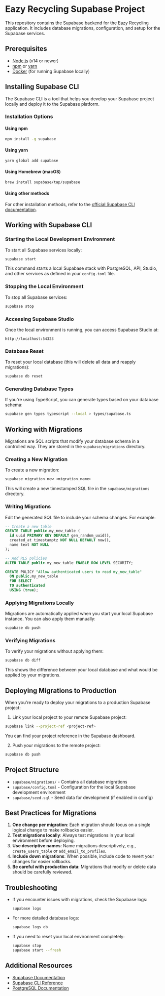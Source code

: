 # Eazy Recycling Supabase Project

This repository contains the Supabase backend for the Eazy Recycling application. It includes database migrations, configuration, and setup for the Supabase services.

## Prerequisites

- [Node.js](https://nodejs.org/) (v14 or newer)
- [npm](https://www.npmjs.com/) or [yarn](https://yarnpkg.com/)
- [Docker](https://www.docker.com/) (for running Supabase locally)

## Installing Supabase CLI

The Supabase CLI is a tool that helps you develop your Supabase project locally and deploy it to the Supabase platform.

### Installation Options

#### Using npm

```bash
npm install -g supabase
```

#### Using yarn

```bash
yarn global add supabase
```

#### Using Homebrew (macOS)

```bash
brew install supabase/tap/supabase
```

#### Using other methods

For other installation methods, refer to the [official Supabase CLI documentation](https://supabase.com/docs/guides/cli).

## Working with Supabase CLI

### Starting the Local Development Environment

To start all Supabase services locally:

```bash
supabase start
```

This command starts a local Supabase stack with PostgreSQL, API, Studio, and other services as defined in your `config.toml` file.

### Stopping the Local Environment

To stop all Supabase services:

```bash
supabase stop
```

### Accessing Supabase Studio

Once the local environment is running, you can access Supabase Studio at:

```
http://localhost:54323
```

### Database Reset

To reset your local database (this will delete all data and reapply migrations):

```bash
supabase db reset
```

### Generating Database Types

If you're using TypeScript, you can generate types based on your database schema:

```bash
supabase gen types typescript --local > types/supabase.ts
```

## Working with Migrations

Migrations are SQL scripts that modify your database schema in a controlled way. They are stored in the `supabase/migrations` directory.

### Creating a New Migration

To create a new migration:

```bash
supabase migration new <migration_name>
```

This will create a new timestamped SQL file in the `supabase/migrations` directory.

### Writing Migrations

Edit the generated SQL file to include your schema changes. For example:

```sql
-- Create a new table
CREATE TABLE public.my_new_table (
  id uuid PRIMARY KEY DEFAULT gen_random_uuid(),
  created_at timestamptz NOT NULL DEFAULT now(),
  name text NOT NULL
);

-- Add RLS policies
ALTER TABLE public.my_new_table ENABLE ROW LEVEL SECURITY;

CREATE POLICY "Allow authenticated users to read my_new_table"
  ON public.my_new_table
  FOR SELECT
  TO authenticated
  USING (true);
```

### Applying Migrations Locally

Migrations are automatically applied when you start your local Supabase instance. You can also apply them manually:

```bash
supabase db push
```

### Verifying Migrations

To verify your migrations without applying them:

```bash
supabase db diff
```

This shows the difference between your local database and what would be applied by your migrations.

## Deploying Migrations to Production

When you're ready to deploy your migrations to a production Supabase project:

1. Link your local project to your remote Supabase project:

```bash
supabase link --project-ref <project-ref>
```

You can find your project reference in the Supabase dashboard.

2. Push your migrations to the remote project:

```bash
supabase db push
```

## Project Structure

- `supabase/migrations/` - Contains all database migrations
- `supabase/config.toml` - Configuration for the local Supabase development environment
- `supabase/seed.sql` - Seed data for development (if enabled in config)

## Best Practices for Migrations

1. **One change per migration**: Each migration should focus on a single logical change to make rollbacks easier.
2. **Test migrations locally**: Always test migrations in your local environment before deploying.
3. **Use descriptive names**: Name migrations descriptively, e.g., `create_users_table` or `add_email_to_profiles`.
4. **Include down migrations**: When possible, include code to revert your changes for easier rollbacks.
5. **Be careful with production data**: Migrations that modify or delete data should be carefully reviewed.

## Troubleshooting

- If you encounter issues with migrations, check the Supabase logs:
  ```bash
  supabase logs
  ```

- For more detailed database logs:
  ```bash
  supabase logs db
  ```

- If you need to reset your local environment completely:
  ```bash
  supabase stop
  supabase start --fresh
  ```

## Additional Resources

- [Supabase Documentation](https://supabase.com/docs)
- [Supabase CLI Reference](https://supabase.com/docs/reference/cli)
- [PostgreSQL Documentation](https://www.postgresql.org/docs/)
